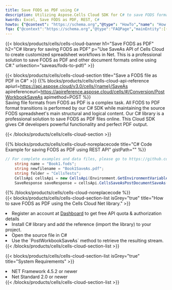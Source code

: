 ```yaml
---
title: Save FODS as PDF using C# 
description: Utilizing Aspose.Cells Cloud SDK for C# to save FODS format file as PDF format file. 
kwords: Excel, Save FODS as PDF, REST, C#
howto: {"@context": "https://schema.org","@type": "HowTo","name": "How to save FODS as PDF using the Cells Cloud Net library.","description": "How to save FODS as PDF using the Cells Cloud Net library.","image": {"@type": "ImageObject"},"url": "/net/saveas/fods-to-pdf/","step": [{ "@type": "HowToStep","name": "How to save FODS as PDF using the Cells Cloud Net library. step 1", "image": {"@type": "ImageObject",},"url": "/net/saveas/fods-to-pdf/","text": "Register an account at <a href='https://dashboard.aspose.cloud/'>Dashboard</a> to get free API quota & authorization details",},{ "@type": "HowToStep","name": "How to save FODS as PDF using the Cells Cloud Net library. step 1", "image": {"@type": "ImageObject",},"url": "/net/saveas/fods-to-pdf/","text": "Install C# library and add the reference (import the library) to your project.",},{ "@type": "HowToStep","name": "How to save FODS as PDF using the Cells Cloud Net library. step 1", "image": {"@type": "ImageObject",},"url": "/net/saveas/fods-to-pdf/","text": "Open the source file in C#",},{ "@type": "HowToStep","name": "How to save FODS as PDF using the Cells Cloud Net library. step 1", "image": {"@type": "ImageObject",},"url": "/net/saveas/fods-to-pdf/","text": "Use the `PostWorkbookSaveAs` method to retrieve the resulting stream.",}, ],"supply": {"@type": "HowToSupply","name": "document"},"tool": [{"@type": "HowToTool","name": "Visual Studio, Visual Studio Code, Rider"},{"@type": "HowToTool","name": "Aspose Cells"}],"totalTime": "PT6M"}
fqa: {"@context":"https://schema.org","@type":"FAQPage","mainEntity":[{"@type":"Question","name":"Why save file as other formats file in C# using REST API?","acceptedAnswer":{"@type":"Answer","text":"Documents are encoded in many ways, and some files may be incompatible with the software you use. To open and read such files, just save them as appropriate file formats.<br/><ol><li>Install .NET SDK and add the reference (import the library) to your project.</li><li>Open the source file in C# using REST API.</li><li>Call the PostWorkbookSaveAsRequest() method, passing an output filename with required extension.</li><li>Get the result of save as a separate file.</li></ol>"}},{"@type":"Question","name":"What file formats can I save as with your C# library?","acceptedAnswer":{"@type":"Answer","text":"We support a variety of file formats for conversion using .NET library, including XLSX, Excel, xls , PDF, CSV, HTML, Markdown, XML, PNG, JPG, TIFF, Json, TXT and many more."}},{"@type":"Question","name":"What is the maximum allowed file size for conversion using this .NET library?","acceptedAnswer":{"@type":"Answer","text":"There are no file size limits for format conversions using .NET library."}}]}
---
```



{{< blocks/products/cells/cells-cloud-banner h1="Save FODS as PDF" h2="C# library for saving FODS as PDF" p="Use SaveAs API of Cells Cloud to create customized spreadsheet workflows in Net. This is a professional solution to save FODS as PDF and other document formats online using C#." urlsection="saveas/fods-to-pdf/" >}}

{{< blocks/products/cells/cells-cloud-section  title="Save a FODS file as PDF in C#" >}}
{{% blocks/products/cells/cells-cloud-api-reference  apiurl=https://api.aspose.cloud/v3.0/cells/{name}/SaveAs  apireferenceurl=https://apireference.aspose.cloud/cells/#/Conversion/PostWorkbookSaveAs  apimethod=POST %}}
<br/>
Saving file formats from FODS as PDF is a complex task. All FODS to PDF format transitions is performed by our C# SDK while maintaining the source FODS spreadsheet's main structural and logical content. Our C# library is a professional solution to save FODS as PDF files online. This Cloud SDK gives C# developers powerful functionality and perfect PDF output.

{{< /blocks/products/cells/cells-cloud-section >}}

{{% blocks/products/cells/cells-cloud-noreplacecode title="C# Code Example for saving FODS as PDF using REST API" gistPath="" %}}
  
```cs
// For complete examples and data files, please go to https://github.com/aspose-cells-cloud/aspose-cells-cloud-dotnet/
    string name = "Book1.fods";
    string newfilename = "Book1SaveAs.pdf";
    string folder = "CellsTests";
    CellsApi cellsApi = new CellsApi(Environment.GetEnvironmentVariable("ProductClientId"), Environment.GetEnvironmentVariable("ProductClientSecret"));
    SaveResponse saveResponse = cellsApi.CellsSaveAsPostDocumentSaveAs(name, null, newfilename, null,null,folder);
```
  
{{% /blocks/products/cells/cells-cloud-noreplacecode  %}}
<br/>
{{< blocks/products/cells/cells-cloud-section-list isGrey="true"  title="How to save FODS as PDF using the Cells Cloud Net library." >}}
<li>Register an account at <a href="https://dashboard.aspose.cloud/">Dashboard</a> to get free API quota & authorization details</li>
<li>Install C# library and add the reference (import the library) to your project.</li>
<li>Open the source file in C#</li>
<li>Use the `PostWorkbookSaveAs` method to retrieve the resulting stream.</li>
{{< /blocks/products/cells/cells-cloud-section-list >}}

{{< blocks/products/cells/cells-cloud-section-list isGrey="true"  title="System Requirements" >}}
<li>NET Framework 4.5.2 or newer</li>
<li>Net Standard 2.0 or newer</li>
{{< /blocks/products/cells/cells-cloud-section-list >}}

